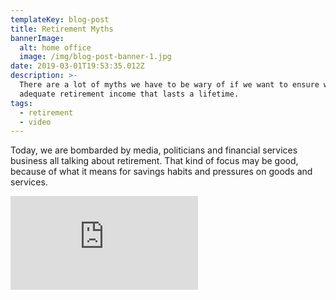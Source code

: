 ```yaml
---
templateKey: blog-post
title: Retirement Myths
bannerImage:
  alt: home office
  image: /img/blog-post-banner-1.jpg
date: 2019-03-01T19:53:35.012Z
description: >-
  There are a lot of myths we have to be wary of if we want to ensure we have an
  adequate retirement income that lasts a lifetime.
tags:
  - retirement
  - video
---
```

Today, we are bombarded by media, politicians and financial services business all talking about retirement. That kind of focus may be good, because of what it means for savings habits and pressures on goods and services. 

<iframe class="FlexEmbed-content" src="https://player.vimeo.com/video/196638323" allowfullscreen="" frameborder="0"></iframe>
